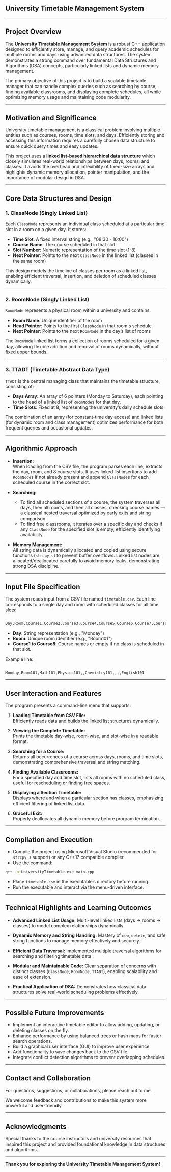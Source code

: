 ## University Timetable Management System

---

## Project Overview

The **University Timetable Management System** is a robust C++ application designed to efficiently store, manage, and query academic schedules for multiple rooms and days using advanced data structures. The system demonstrates a strong command over fundamental Data Structures and Algorithms (DSA) concepts, particularly linked lists and dynamic memory management.

The primary objective of this project is to build a scalable timetable manager that can handle complex queries such as searching by course, finding available classrooms, and displaying complete schedules, all while optimizing memory usage and maintaining code modularity.

---

## Motivation and Significance

University timetable management is a classical problem involving multiple entities such as courses, rooms, time slots, and days. Efficiently storing and accessing this information requires a carefully chosen data structure to ensure quick query times and easy updates.

This project uses a **linked list-based hierarchical data structure** which closely simulates real-world relationships between days, rooms, and classes. It avoids the overhead and inflexibility of fixed-size arrays and highlights dynamic memory allocation, pointer manipulation, and the importance of modular design in DSA.

---

## Core Data Structures and Design

### 1. **ClassNode (Singly Linked List)**  
Each `ClassNode` represents an individual class scheduled at a particular time slot in a room on a given day. It stores:

- **Time Slot**: A fixed interval string (e.g., "08:30 - 10:00")  
- **Course Name**: The course scheduled in that slot  
- **Slot Number**: Numeric representation of the time slot (1-8)  
- **Next Pointer**: Points to the next `ClassNode` in the linked list (classes in the same room)

This design models the timeline of classes per room as a linked list, enabling efficient traversal, insertion, and deletion of scheduled classes dynamically.

---

### 2. **RoomNode (Singly Linked List)**  
`RoomNode` represents a physical room within a university and contains:

- **Room Name**: Unique identifier of the room  
- **Head Pointer**: Points to the first `ClassNode` in that room's schedule  
- **Next Pointer**: Points to the next `RoomNode` in the day’s list of rooms

The `RoomNode` linked list forms a collection of rooms scheduled for a given day, allowing flexible addition and removal of rooms dynamically, without fixed upper bounds.

---

### 3. **TTADT (Timetable Abstract Data Type)**  
`TTADT` is the central managing class that maintains the timetable structure, consisting of:

- **Days Array**: An array of 6 pointers (Monday to Saturday), each pointing to the head of a linked list of `RoomNode`s for that day.  
- **Time Slots**: Fixed at 8, representing the university’s daily schedule slots.

The combination of an array (for constant-time day access) and linked lists (for dynamic room and class management) optimizes performance for both frequent queries and occasional updates.

---

## Algorithmic Approach

- **Insertion:**  
  When loading from the CSV file, the program parses each line, extracts the day, room, and 8 course slots. It uses linked list insertions to add `RoomNode`s if not already present and append `ClassNode`s for each scheduled course in the correct slot.

- **Searching:**  
  - To find all scheduled sections of a course, the system traverses all days, then all rooms, and then all classes, checking course names — a classical nested traversal optimized by early exits and string comparison.  
  - To find free classrooms, it iterates over a specific day and checks if any `ClassNode` for the specified slot is empty, efficiently identifying availability.

- **Memory Management:**  
  All string data is dynamically allocated and copied using secure functions (`strcpy_s`) to prevent buffer overflows. Linked list nodes are allocated/deallocated carefully to avoid memory leaks, demonstrating strong DSA discipline.

---

## Input File Specification

The system reads input from a CSV file named `timetable.csv`. Each line corresponds to a single day and room with scheduled classes for all time slots:

```

Day,Room,Course1,Course2,Course3,Course4,Course5,Course6,Course7,Course8

```

- **Day**: String representation (e.g., "Monday")  
- **Room**: Unique room identifier (e.g., "Room101")  
- **Course1 to Course8**: Course names or empty if no class is scheduled in that slot.

Example line:
```

Monday,Room101,Math101,Physics101,,Chemistry101,,,,English101

````

---

## User Interaction and Features

The program presents a command-line menu that supports:

1. **Loading Timetable from CSV File:**  
   Efficiently reads data and builds the linked list structures dynamically.

2. **Viewing the Complete Timetable:**  
   Prints the timetable day-wise, room-wise, and slot-wise in a readable format.

3. **Searching for a Course:**  
   Returns all occurrences of a course across days, rooms, and time slots, demonstrating comprehensive traversal and string matching.

4. **Finding Available Classrooms:**  
   For a specified day and time slot, lists all rooms with no scheduled class, useful for rescheduling or finding free spaces.

5. **Displaying a Section Timetable:**  
   Displays where and when a particular section has classes, emphasizing efficient filtering of linked list data.

6. **Graceful Exit:**  
   Properly deallocates all dynamic memory before program termination.

---

## Compilation and Execution

- Compile the project using Microsoft Visual Studio (recommended for `strcpy_s` support) or any C++17 compatible compiler.  
- Use the command:

```bash
g++ -o UniversityTimetable.exe main.cpp
````

* Place `timetable.csv` in the executable’s directory before running.
* Run the executable and interact via the menu-driven interface.

---

## Technical Highlights and Learning Outcomes

* **Advanced Linked List Usage:**
  Multi-level linked lists (days → rooms → classes) to model complex relationships dynamically.

* **Dynamic Memory and String Handling:**
  Mastery of `new`, `delete`, and safe string functions to manage memory effectively and securely.

* **Efficient Data Traversal:**
  Implemented multiple traversal algorithms for searching and filtering timetable data.

* **Modular and Maintainable Code:**
  Clear separation of concerns with distinct classes (`ClassNode`, `RoomNode`, `TTADT`), enabling scalability and ease of extension.

* **Practical Application of DSA:**
  Demonstrates how classical data structures solve real-world scheduling problems effectively.

---

## Possible Future Improvements

* Implement an interactive timetable editor to allow adding, updating, or deleting classes on the fly.
* Enhance performance by using balanced trees or hash maps for faster search operations.
* Build a graphical user interface (GUI) to improve user experience.
* Add functionality to save changes back to the CSV file.
* Integrate conflict detection algorithms to prevent overlapping schedules.

---

## Contact and Collaboration

For questions, suggestions, or collaborations, please reach out to me.

We welcome feedback and contributions to make this system more powerful and user-friendly.

---

## Acknowledgments

Special thanks to the course instructors and university resources that inspired this project and provided foundational knowledge in data structures and algorithms.

---

**Thank you for exploring the University Timetable Management System!**

```
